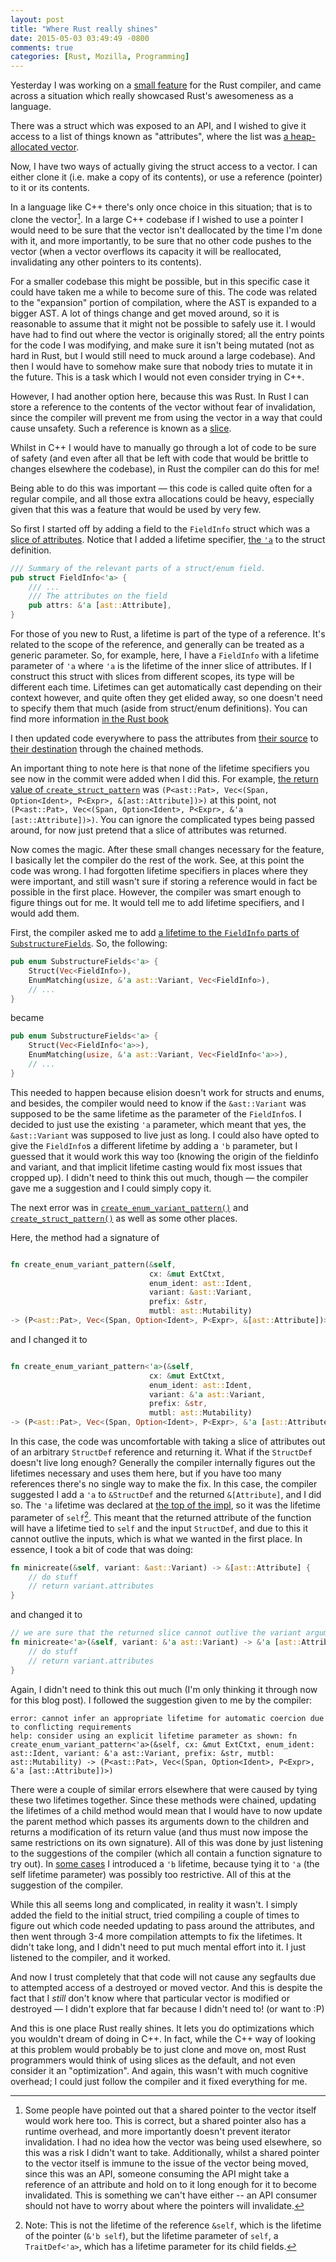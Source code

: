 ```yaml
---
layout: post
title: "Where Rust really shines"
date: 2015-05-03 03:49:49 -0800
comments: true
categories: [Rust, Mozilla, Programming]
---
```


Yesterday I was working on a [small feature](https://github.com/rust-lang/rust/pull/25027)
for the Rust compiler, and came across a situation which really showcased Rust's
awesomeness as a language.

There was a struct which was exposed to an API,
and I wished to give it access to a list of things known as "attributes", where the list was [a heap-allocated vector](http://doc.rust-lang.org/std/vec/struct.Vec.html).


Now, I have two ways of actually giving the struct access to a vector. I can either clone it (i.e. make a copy of its contents), 
or use a reference (pointer) to it or its contents.

In a language like C++ there's only once choice in this situation; that is
to clone the vector[^1]. In a large C++ codebase if I wished to use a pointer I would need to be sure that the vector
isn't deallocated by the time I'm done with it, and more importantly, to be sure that no other code pushes to the vector (when a vector overflows its
capacity it will be reallocated, invalidating any other pointers to its contents).

For a smaller codebase this might be possible, but in this specific case it could have taken me a while to become sure of this.
The code was related to the "expansion" portion of compilation, where the AST is expanded to a bigger AST. A lot of things change and get
moved around, so it is reasonable to assume that it might not be possible to safely use it.
I would have had to find out where the vector is originally stored; all the entry points for the code I was
modifying, and make sure it isn't being mutated (not as hard in Rust, but I would
still need to muck around a large codebase). And then I would have to somehow make sure that nobody tries to mutate it
in the future. This is a task which I would not even consider trying in C++.

However, I had another option here, because this was Rust. In Rust I can store a reference to the contents of the vector
without fear of invalidation, since the compiler will prevent me from using the vector in a way that could cause unsafety. 
Such a reference is known as a [slice](http://doc.rust-lang.org/std/primitive.slice.html).

Whilst in C++ I would have to manually go through a lot of code to be sure of safety
(and even after all that be left with code that would be brittle to changes elsewhere
the codebase), in Rust the compiler can do this for me!

Being able to do this was important
&mdash; this code is called quite often for a regular compile, and all those
extra allocations could be heavy, especially given that this was a feature that would be used
by very few.

So first I started off by adding a field to the `FieldInfo` struct which was a [slice of attributes](https://github.com/Manishearth/rust/commit/ede7a6dc8ff5455f9d0d39a90e6d11e9a374e93b#diff-6fa0bf762b2ef85690cce1a0fd8d5a20R285). Notice that I added a lifetime specifier, [the `'a`](https://github.com/Manishearth/rust/commit/ede7a6dc8ff5455f9d0d39a90e6d11e9a374e93b#diff-6fa0bf762b2ef85690cce1a0fd8d5a20R273) to the struct definition.

```rust
/// Summary of the relevant parts of a struct/enum field.
pub struct FieldInfo<'a> {
    /// ...
    /// The attributes on the field
    pub attrs: &'a [ast::Attribute],
}
```

For those of you new to Rust, a lifetime is part of the type of a reference. It's related to the scope of the reference, and generally can be treated as
a generic parameter. So, for example, here, I have a `FieldInfo` with a lifetime parameter of `'a` where `'a` is the lifetime of the inner slice of attributes.
If I construct this struct with slices from different scopes, its type will be different each time. Lifetimes can get automatically cast depending on their context however,
and quite often they get elided away, so one doesn't need to specify them that much (aside from struct/enum definitions). You can find more information [in the Rust book](http://doc.rust-lang.org/nightly/book/ownership.html#lifetimes)

I then updated code everywhere to pass the attributes from [their source](https://github.com/Manishearth/rust/commit/ede7a6dc8ff5455f9d0d39a90e6d11e9a374e93b#diff-6fa0bf762b2ef85690cce1a0fd8d5a20R1440)
to [their destination](https://github.com/Manishearth/rust/commit/ede7a6dc8ff5455f9d0d39a90e6d11e9a374e93b#diff-6fa0bf762b2ef85690cce1a0fd8d5a20R1155) through the chained methods.

An important thing to note here is that none of the lifetime specifiers you see now in the commit were added when I did this. For example, [the return value
of `create_struct_pattern`](https://github.com/Manishearth/rust/commit/ede7a6dc8ff5455f9d0d39a90e6d11e9a374e93b#diff-6fa0bf762b2ef85690cce1a0fd8d5a20R1410) was
`(P<ast::Pat>, Vec<(Span, Option<Ident>, P<Expr>, &[ast::Attribute])>)` at this point, not `(P<ast::Pat>, Vec<(Span, Option<Ident>, P<Expr>, &'a [ast::Attribute])>)`.
You can ignore the complicated types being passed around, for now just pretend that a slice of attributes was returned.

Now comes the magic. After these small changes necessary for the feature, I basically let the compiler do the rest of the work. See, at this point the code was wrong.
I had forgotten lifetime specifiers in places where they were important, and still wasn't sure if storing a reference would in fact be possible in the first place.
However, the compiler was smart enough to figure things out for me. It would tell me to add lifetime specifiers, and I would add them.

First, the compiler asked me to add [a lifetime to the `FieldInfo` parts of `SubstructureFields`](https://github.com/Manishearth/rust/commit/ede7a6dc8ff5455f9d0d39a90e6d11e9a374e93b#diff-6fa0bf762b2ef85690cce1a0fd8d5a20R297). So, the following:

```rust
pub enum SubstructureFields<'a> {
    Struct(Vec<FieldInfo>),
    EnumMatching(usize, &'a ast::Variant, Vec<FieldInfo>),
    // ...
}
```

became


```rust
pub enum SubstructureFields<'a> {
    Struct(Vec<FieldInfo<'a>>),
    EnumMatching(usize, &'a ast::Variant, Vec<FieldInfo<'a>>),
    // ...
}
```

This needed to happen because elision doesn't work for structs and enums,
and besides, the compiler would need to know if the `&ast::Variant` was supposed to be the same lifetime as the parameter of the `FieldInfo`s. I decided
to just use the existing `'a` parameter, which meant that yes, the `&ast::Variant` was supposed to live just as long. I could also have opted to give the `FieldInfo`s
a different lifetime by adding a `'b` parameter, but I guessed that it would work this way too (knowing the origin of the fieldinfo and variant, and that implicit lifetime casting would
fix most issues that cropped up). I didn't need to think this out much, though &mdash; the compiler gave me a suggestion and I could simply copy it.

The next error was in [`create_enum_variant_pattern()`](https://github.com/Manishearth/rust/commit/ede7a6dc8ff5455f9d0d39a90e6d11e9a374e93b#diff-6fa0bf762b2ef85690cce1a0fd8d5a20R1463)
and [`create_struct_pattern()`](https://github.com/Manishearth/rust/commit/ede7a6dc8ff5455f9d0d39a90e6d11e9a374e93b#diff-6fa0bf762b2ef85690cce1a0fd8d5a20R1404) as well as some other places.

Here, the method had a signature of 

```rust

fn create_enum_variant_pattern(&self,
                               cx: &mut ExtCtxt,
                               enum_ident: ast::Ident,
                               variant: &ast::Variant,
                               prefix: &str,
                               mutbl: ast::Mutability)
-> (P<ast::Pat>, Vec<(Span, Option<Ident>, P<Expr>, &[ast::Attribute])>)
```

and I changed it to


```rust

fn create_enum_variant_pattern<'a>(&self,
                               cx: &mut ExtCtxt,
                               enum_ident: ast::Ident,
                               variant: &'a ast::Variant,
                               prefix: &str,
                               mutbl: ast::Mutability)
-> (P<ast::Pat>, Vec<(Span, Option<Ident>, P<Expr>, &'a [ast::Attribute])>)
```

In this case, the code was uncomfortable with taking a slice of attributes out of an arbitrary `StructDef` reference and returning it. What if the `StructDef` doesn't live long enough?
Generally the compiler internally figures out the lifetimes necessary and uses them here, but if you have too many references there's no single way to make the fix.
In this case, the compiler suggested I add a `'a` to `&StructDef` and the returned `&[Attribute]`, and I did so. The `'a` lifetime was declared at [the top of the impl](https://github.com/Manishearth/rust/blob/ede7a6dc8ff5455f9d0d39a90e6d11e9a374e93b/src/libsyntax/ext/deriving/generic/mod.rs#L379), so it was the lifetime parameter of `self`[^2]. This meant that the returned attribute of the function will
have a lifetime tied to `self` and the input `StructDef`, and due to this it cannot outlive the inputs, which is what we wanted in the first place. In essence, I took a bit of code that was doing:

```rust
fn minicreate(&self, variant: &ast::Variant) -> &[ast::Attribute] {
    // do stuff
    // return variant.attributes
}
```

and changed it to 

```rust
// we are sure that the returned slice cannot outlive the variant argument
fn minicreate<'a>(&self, variant: &'a ast::Variant) -> &'a [ast::Attribute] {
    // do stuff
    // return variant.attributes
}
```

Again, I didn't need to think this out much (I'm only thinking it through now for this blog post). I followed the suggestion given to me by the compiler:

```text
error: cannot infer an appropriate lifetime for automatic coercion due to conflicting requirements
help: consider using an explicit lifetime parameter as shown: fn create_enum_variant_pattern<'a>(&self, cx: &mut ExtCtxt, enum_ident: ast::Ident, variant: &'a ast::Variant, prefix: &str, mutbl: ast::Mutability) -> (P<ast::Pat>, Vec<(Span, Option<Ident>, P<Expr>, &'a [ast::Attribute])>)

```

There were a couple of similar errors elsewhere that were caused by tying these two lifetimes together. Since these methods were chained, updating the lifetimes of a child method
would mean that I would have to now update the parent method which passes its arguments down to the children and returns a modification of its return value (and thus must now impose the
same restrictions on its own signature). All of this was done by just listening to the suggestions of the compiler (which all contain a function signature to try out). In [some cases](https://github.com/Manishearth/rust/commit/ede7a6dc8ff5455f9d0d39a90e6d11e9a374e93b#diff-6fa0bf762b2ef85690cce1a0fd8d5a20R890) I introduced a `'b` lifetime, because tying it to `'a`
(the self lifetime parameter) was possibly too restrictive. All of this at the suggestion of the compiler.

While this all seems long and complicated, in reality it wasn't. I simply added the field to the initial struct, tried compiling a couple of times to figure out which code needed updating
to pass around the attributes, and then went through 3-4 more compilation attempts to fix the lifetimes. It didn't take long, and I didn't need to put much mental effort into it. I just
listened to the compiler, and it worked.

And now I trust completely that that code will not cause any segfaults due to attempted access of a destroyed or moved vector. And this is despite the fact that I _still_ don't know
where that particular vector is modified or destroyed &mdash; I didn't explore that far because I didn't need to! (or want to :P)

And this is one place Rust really shines. It lets you do optimizations which you wouldn't dream of doing in C++. In fact, while the C++ way of looking at this problem
would probably be to just clone and move on, most Rust programmers would think of using slices as the default, and not even consider it an "optimization". And again, this wasn't
with much cognitive overhead; I could just follow the compiler and it fixed everything for me.

[^1]: Some people have pointed out that a shared pointer to the vector itself would work here too. This is correct, but a shared pointer also has a runtime overhead, and more importantly doesn't prevent iterator invalidation. I had no idea how the vector was being used elsewhere, so this was a risk I didn't want to take. Additionally, whilst a shared pointer to the vector itself is immune to the issue of the vector being moved, since this was an API, someone consuming the API might take a reference of an attribute and hold on to it long enough for it to become invalidated. This is something we can't have either -- an API consumer should not have to worry about where the pointers will invalidate.
[^2]: Note: This is not the lifetime of the reference `&self`, which is the lifetime of the pointer (`&'b self`), but the lifetime parameter of `self`, a `TraitDef<'a>`, which has a lifetime parameter for its child fields.


